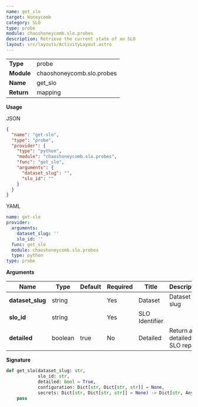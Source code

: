```yaml
---
name: get_slo
target: Honeycomb
category: SLO
type: probe
module: chaoshoneycomb.slo.probes
description: Retrieve the current state of an SLO
layout: src/layouts/ActivityLayout.astro
---
```


|            |                 |
| ---------- | --------------- |
| **Type**   | probe          |
| **Module** | chaoshoneycomb.slo.probes |
| **Name**   | get_slo      |
| **Return** | mapping            |

**Usage**

JSON

```json
{
  "name": "get-slo",
  "type": "probe",
  "provider": {
    "type": "python",
    "module": "chaoshoneycomb.slo.probes",
    "func": "get_slo",
    "arguments": {
      "dataset_slug": "",
      "slo_id": ""
    }
  }
}
```

YAML

```yaml
name: get-slo
provider:
  arguments:
    dataset_slug: ''
    slo_id: ''
  func: get_slo
  module: chaoshoneycomb.slo.probes
  type: python
type: probe
```

**Arguments**

| Name           | Type    | Default | Required | Title  | Description                        |
| -------------- | ------- | ------- | -------- | ------ | ---------------------------------- |
| **dataset_slug** | string  |     | Yes       | Dataset | Dataset slug |
| **slo_id**        | string |        | Yes       | SLO Identifier    |      |
| **detailed**   | boolean  | true    | No       | Detailed | Return a detailed SLO report     |

**Signature**

```python
def get_slo(dataset_slug: str,
            slo_id: str,
            detailed: bool = True,
            configuration: Dict[str, Dict[str, str]] = None,
            secrets: Dict[str, Dict[str, str]] = None) -> Dict[str, Any]:
    pass
```
